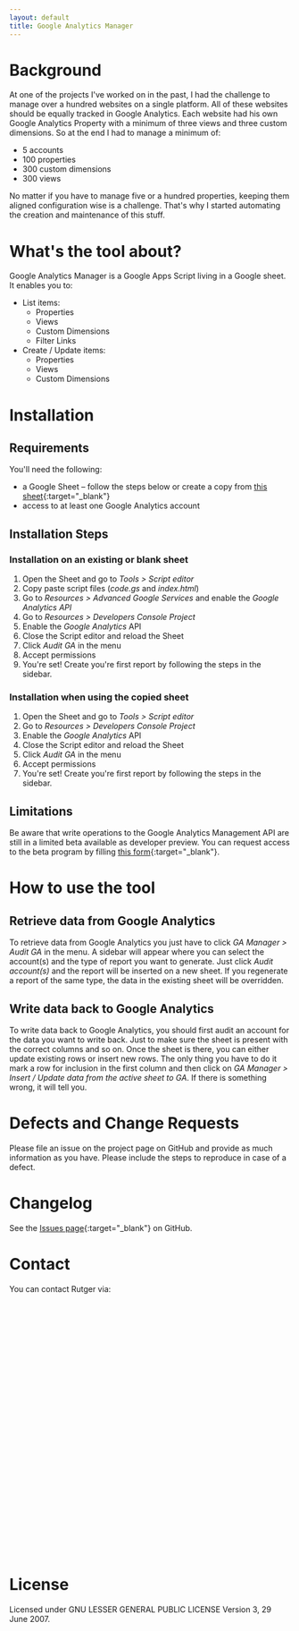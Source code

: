 ```yaml
---
layout: default
title: Google Analytics Manager
---
```

# Background
At one of the projects I've worked on in the past, I had the challenge to manage over a hundred websites on a single platform. All of these websites should be equally tracked in Google Analytics. Each website had his own Google Analytics Property with a minimum of three views and three custom dimensions. So at the end I had to manage a minimum of:

* 5 accounts
* 100 properties
* 300 custom dimensions
* 300 views

No matter if you have to manage five or a hundred properties, keeping them aligned configuration wise is a challenge. That's why I started automating the creation and maintenance of this stuff.

# What's the tool about?
Google Analytics Manager is a Google Apps Script living in a Google sheet.
It enables you to:

* List items:
   * Properties
   * Views
   * Custom Dimensions
   * Filter Links
* Create / Update items:
   * Properties
   * Views
   * Custom Dimensions

# Installation

## Requirements

You'll need the following:

* a Google Sheet – follow the steps below or create a copy from [this sheet](https://docs.google.com/spreadsheets/d/1QrJzquookyryTLuKEI2BoX822jAVcSlg9ExqVw1Eywc/copy){:target="_blank"}
* access to at least one Google Analytics account

## Installation Steps

### Installation on an existing or blank sheet

1. Open the Sheet and go to *Tools > Script editor*
2. Copy paste script files (*code.gs* and *index.html*)
3. Go to *Resources > Advanced Google Services* and enable the *Google Analytics API*
4. Go to *Resources > Developers Console Project*
5. Enable the *Google Analytics* API
6. Close the Script editor and reload the Sheet
7. Click *Audit GA* in the menu
8. Accept permissions
9. You're set! Create you're first report by following the steps in the sidebar.

### Installation when using the copied sheet

1. Open the Sheet and go to *Tools > Script editor*
2. Go to *Resources > Developers Console Project*
3. Enable the *Google Analytics* API
4. Close the Script editor and reload the Sheet
5. Click *Audit GA* in the menu
6. Accept permissions
7. You're set! Create you're first report by following the steps in the sidebar.

## Limitations

Be aware that write operations to the Google Analytics Management API are still in a limited beta available as developer preview. You can request access to the beta program by filling [this form](https://docs.google.com/a/procurios.eu/forms/d/e/1FAIpQLSf01NWo9R-SOHLKDUH0U4gWHNDBIY-gEI-zqBMG1Hyh3_hHZw/viewform){:target="_blank"}.

# How to use the tool

## Retrieve data from Google Analytics

To retrieve data from Google Analytics you just have to click *GA Manager > Audit GA* in the menu. A sidebar will appear where you can select the account(s) and the type of report you want to generate.
Just click *Audit account(s)* and the report will be inserted on a new sheet. If you regenerate a report of the same type, the data in the existing sheet will be overridden.

## Write data back to Google Analytics

To write data back to Google Analytics, you should first audit an account for the data you want to write back. Just to make sure the sheet is present with the correct columns and so on.
Once the sheet is there, you can either update existing rows or insert new rows. The only thing you have to do it mark a row for inclusion in the first column and then click on *GA Manager > Insert / Update data from the active sheet to GA*.
If there is something wrong, it will tell you.

# Defects and Change Requests

Please file an issue on the project page on GitHub and provide as much information as you have. Please include the steps to reproduce in case of a defect.

# Changelog

See the [Issues page](https://github.com/rmeekers/Google-Analytics-Manager/issues?q=is%3Aissue+is%3Aclosed){:target="_blank"} on GitHub.

# Contact

You can contact Rutger via:

<a href="https://twitter.com/rutgermeekers" target="_blank" class="icon-link">
    <svg class="icon icon-twitter">
        <use xlink:href="#icon-twitter" />
    </svg>
</a>
<a href="https://github.com/rmeekers" target="_blank" class="icon-link">
    <svg class="icon icon-github">
        <use xlink:href="#icon-github" />
    </svg>
</a>
<a href="https://linkedin.com/in/rutgermeekers" target="_blank" class="icon-link">
    <svg class="icon icon-linkedin">
        <use xlink:href="#icon-linkedin" />
    </svg>
</a>

# License
Licensed under GNU LESSER GENERAL PUBLIC LICENSE Version 3, 29 June 2007.
